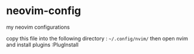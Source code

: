 # neovim-config
my neovim configurations

copy this file into the following directory :
`~/.config/nvim/`
then open nvim and install plugins
:PlugInstall
